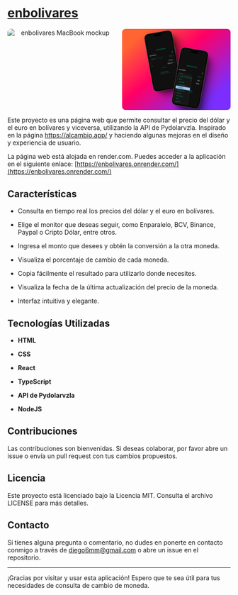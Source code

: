 <a href="https://enbolivares.onrender.com/"><h1>enbolivares</h1></a>

<p align="center" style="display: grid; grid-template-columns: 1fr 1fr; gap: 14px;">
  <img style='border-radius: 8px;' src="./public/enbolivares-mockup-macbook.png" alt="enbolivares MacBook mockup">
  <img style='border-radius: 8px;' src="./public/enbolivares-mockup-iphones.png" alt="enbolivares Iphones mockup">
</p>

Este proyecto es una página web que permite consultar el precio del dólar y el euro en bolívares y viceversa, utilizando la API de Pydolarvzla. Inspirado en la página https://alcambio.app/ y haciendo algunas mejoras en el diseño y experiencia de usuario.

La página web está alojada en render.com. Puedes acceder a la aplicación en el siguiente enlace: [https://enbolivares.onrender.com/](https://enbolivares.onrender.com/)

## Características

- Consulta en tiempo real los precios del dólar y el euro en bolívares.

- Elige el monitor que deseas seguir, como Enparalelo, BCV, Binance, Paypal o Cripto Dólar, entre otros.
- Ingresa el monto que desees y obtén la conversión a la otra moneda.
- Visualiza el porcentaje de cambio de cada moneda.
- Copia fácilmente el resultado para utilizarlo donde necesites.
- Visualiza la fecha de la última actualización del precio de la moneda.
- Interfaz intuitiva y elegante.

## Tecnologías Utilizadas

- **HTML**

- **CSS**
- **React**
- **TypeScript**
- **API de Pydolarvzla**
- **NodeJS**

## Contribuciones

Las contribuciones son bienvenidas. Si deseas colaborar, por favor abre un issue o envía un pull request con tus cambios propuestos.

## Licencia

Este proyecto está licenciado bajo la Licencia MIT. Consulta el archivo LICENSE para más detalles.

## Contacto

Si tienes alguna pregunta o comentario, no dudes en ponerte en contacto conmigo a través de diego6mm@gmail.com o abre un issue en el repositorio.

---

¡Gracias por visitar y usar esta aplicación! Espero que te sea útil para tus necesidades de consulta de cambio de moneda.
